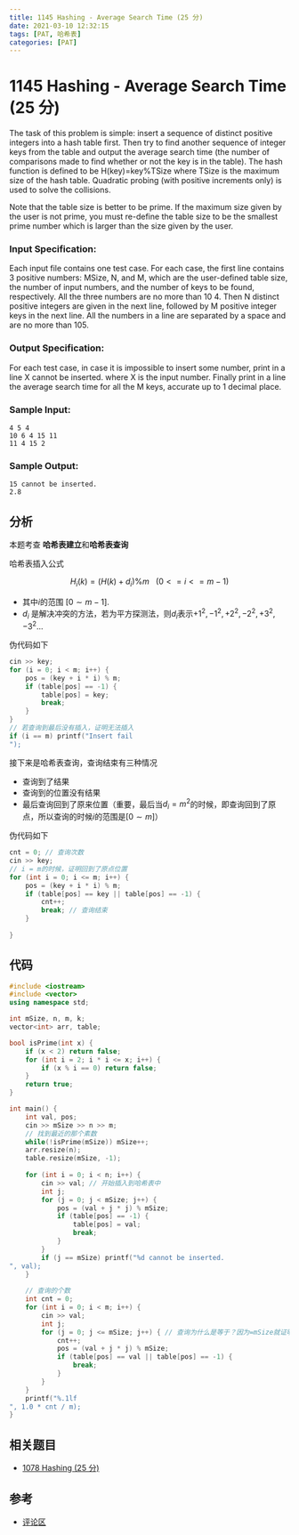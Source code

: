 ```yaml
---
title: 1145 Hashing - Average Search Time (25 分)
date: 2021-03-10 12:32:15
tags: [PAT, 哈希表]
categories: [PAT]
---
```

# 1145 Hashing - Average Search Time (25 分)

The task of this problem is simple: insert a sequence of distinct positive integers into a hash table first. Then try to find another sequence of integer keys from the table and output the average search time (the number of comparisons made to find whether or not the key is in the table). The hash function is defined to be H(key)=key%TSize where TSize is the maximum size of the hash table. Quadratic probing (with positive increments only) is used to solve the collisions.

Note that the table size is better to be prime. If the maximum size given by the user is not prime, you must re-define the table size to be the smallest prime number which is larger than the size given by the user.

### Input Specification:

Each input file contains one test case. For each case, the first line contains 3 positive numbers: MSize, N, and M, which are the user-defined table size, the number of input numbers, and the number of keys to be found, respectively. All the three numbers are no more than 10
4. Then N distinct positive integers are given in the next line, followed by M positive integer keys in the next line. All the numbers in a line are separated by a space and are no more than 105.

### Output Specification:

For each test case, in case it is impossible to insert some number, print in a line X cannot be inserted. where X is the input number. Finally print in a line the average search time for all the M keys, accurate up to 1 decimal place.

### Sample Input:

```
4 5 4
10 6 4 15 11
11 4 15 2
```
### Sample Output:

```
15 cannot be inserted.
2.8
```

## 分析

本题考查 **哈希表建立**和**哈希表查询**

哈希表插入公式

$$
H_{i}(k) = (H(k) + d_i) \% m \ \ \ (0 <= i <= m - 1)
$$

- 其中$i$的范围 $[0 \sim m - 1]$.
- $d_{i}$ 是解决冲突的方法，若为平方探测法，则$d_{i}$表示$+1^2, -1^2, +2^2, -2^2, +3^2, -3^2 ...$

伪代码如下

```C++
cin >> key;
for (i = 0; i < m; i++) {
	pos = (key + i * i) % m;
	if (table[pos] == -1) {
		table[pos] = key;
		break;
	}
}
// 若查询到最后没有插入，证明无法插入
if (i == m) printf("Insert fail
");
```

接下来是哈希表查询，查询结束有三种情况

- 查询到了结果
- 查询到的位置没有结果
- 最后查询回到了原来位置（重要，最后当$d_{i} = m ^2$的时候，即查询回到了原点，所以查询的时候$i$的范围是$[0 \sim m]$）

伪代码如下

```C++
cnt = 0; // 查询次数
cin >> key;
// i = m的时候，证明回到了原点位置
for (int i = 0; i <= m; i++) {
	pos = (key + i * i) % m;
	if (table[pos] == key || table[pos] == -1) {
		cnt++;
		break; // 查询结束
	}
		
}
```

## 代码

```C++
#include <iostream>
#include <vector>
using namespace std;

int mSize, n, m, k;
vector<int> arr, table;

bool isPrime(int x) {
    if (x < 2) return false;
    for (int i = 2; i * i <= x; i++) {
        if (x % i == 0) return false;
    }
    return true;
}

int main() {
    int val, pos;
    cin >> mSize >> n >> m;
    // 找到最近的那个素数
    while(!isPrime(mSize)) mSize++;
    arr.resize(n);
    table.resize(mSize, -1);
    
    for (int i = 0; i < n; i++) {
        cin >> val; // 开始插入到哈希表中
        int j;
        for (j = 0; j < mSize; j++) {
            pos = (val + j * j) % mSize;
            if (table[pos] == -1) {
                table[pos] = val;
                break;
            }
        }
        if (j == mSize) printf("%d cannot be inserted.
", val);
    }
    
    // 查询的个数
    int cnt = 0;
    for (int i = 0; i < m; i++) {
        cin >> val;
        int j;
        for (j = 0; j <= mSize; j++) { // 查询为什么是等于？因为=mSize就证明查到了自己，若查到了自己，还是没有找到结果
            cnt++;
            pos = (val + j * j) % mSize;
            if (table[pos] == val || table[pos] == -1) {
                break;
            }
        }
    }
    printf("%.1lf
", 1.0 * cnt / m);
}
```

## 相关题目

- [1078 Hashing (25 分)](https://pintia.cn/problem-sets/994805342720868352/problems/994805389634158592)

## 参考

- [评论区](https://blog.csdn.net/liuchuo/article/details/79819316)
